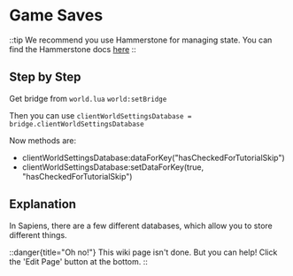 # Game Saves

::tip
We recommend you use Hammerstone for managing state. You can find the Hammerstone docs [here](/hammerstone/save-state.md)
::

## Step by Step

Get bridge from `world.lua` `world:setBridge`

Then you can use `clientWorldSettingsDatabase = bridge.clientWorldSettingsDatabase`

Now methods are:
 - clientWorldSettingsDatabase:dataForKey("hasCheckedForTutorialSkip")
 - clientWorldSettingsDatabase:setDataForKey(true, "hasCheckedForTutorialSkip")

## Explanation

In Sapiens, there are a few different databases, which allow you to store different things.

::danger{title="Oh no!"}
This wiki page isn't done. But you can help! Click the 'Edit Page' button at the bottom.
::